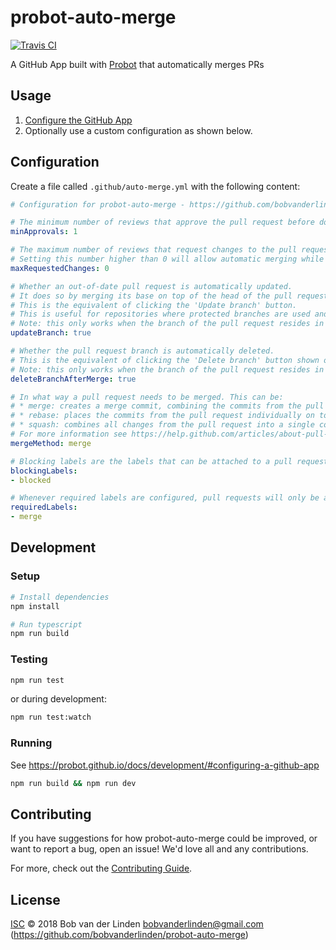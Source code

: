 # probot-auto-merge

[![Travis CI](https://travis-ci.org/bobvanderlinden/probot-auto-merge.svg?branch=master)](https://travis-ci.org/bobvanderlinden/probot-auto-merge)

A GitHub App built with [Probot](https://github.com/probot/probot) that automatically merges PRs

## Usage

1. [Configure the GitHub App](https://github.com/apps/probot-auto-merge)
2. Optionally use a custom configuration as shown below.

## Configuration

Create a file called `.github/auto-merge.yml` with the following content:

```yaml
# Configuration for probot-auto-merge - https://github.com/bobvanderlinden/probot-auto-merge

# The minimum number of reviews that approve the pull request before doing an automatic merge.
minApprovals: 1

# The maximum number of reviews that request changes to the pull request.
# Setting this number higher than 0 will allow automatic merging while changes are still requested.
maxRequestedChanges: 0

# Whether an out-of-date pull request is automatically updated.
# It does so by merging its base on top of the head of the pull request.
# This is the equivalent of clicking the 'Update branch' button.
# This is useful for repositories where protected branches are used and the option 'Require branches to be up to date before merging' is enabled.
# Note: this only works when the branch of the pull request resides in the same repository as the pull request itself.
updateBranch: true

# Whether the pull request branch is automatically deleted.
# This is the equivalent of clicking the 'Delete branch' button shown on merged pull requests.
# Note: this only works when the branch of the pull request resides in the same repository as the pull request itself.
deleteBranchAfterMerge: true

# In what way a pull request needs to be merged. This can be:
# * merge: creates a merge commit, combining the commits from the pull request on top of the base of the pull request (default)
# * rebase: places the commits from the pull request individually on top of the base of the pull request
# * squash: combines all changes from the pull request into a single commit and places the commit on top of the base of the pull request
# For more information see https://help.github.com/articles/about-pull-request-merges/
mergeMethod: merge

# Blocking labels are the labels that can be attached to a pull request to make sure the pull request is not being automatically merged.
blockingLabels:
- blocked

# Whenever required labels are configured, pull requests will only be automatically merged whenever all of these labels are attached to a pull request.
requiredLabels:
- merge
```

## Development

### Setup

```sh
# Install dependencies
npm install

# Run typescript
npm run build
```

### Testing

```sh
npm run test
```

or during development:

```sh
npm run test:watch
```

### Running

See https://probot.github.io/docs/development/#configuring-a-github-app

```sh
npm run build && npm run dev
```

## Contributing

If you have suggestions for how probot-auto-merge could be improved, or want to report a bug, open an issue! We'd love all and any contributions.

For more, check out the [Contributing Guide](CONTRIBUTING.md).

## License

[ISC](LICENSE) © 2018 Bob van der Linden <bobvanderlinden@gmail.com> (https://github.com/bobvanderlinden/probot-auto-merge)
